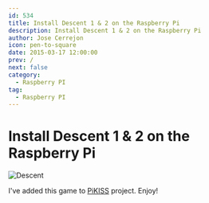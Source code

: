 ```yaml
---
id: 534
title: Install Descent 1 & 2 on the Raspberry Pi
description: Install Descent 1 & 2 on the Raspberry Pi
author: Jose Cerrejon
icon: pen-to-square
date: 2015-03-17 12:00:00
prev: /
next: false
category:
  - Raspberry PI
tag:
  - Raspberry PI
---
```


# Install Descent 1 & 2 on the Raspberry Pi

![Descent](/images/2015/03/descent.png)

I've added this game to [PiKISS](https://github.com/jmcerrejon/PiKISS/raw/c70f2b1e571be3c5bad22f32aa0593eed96a0541/scripts/games/descent.sh) project. Enjoy!